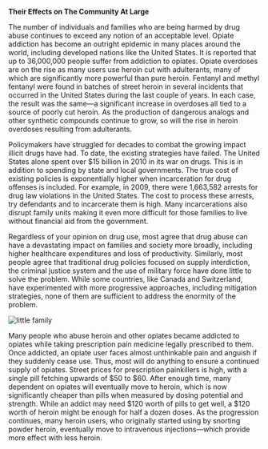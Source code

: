 **Their Effects on The Community At Large**

The number of individuals and families who are being harmed by drug abuse continues to exceed any notion of an acceptable level.  Opiate addiction has become an outright epidemic in many places around the world, including developed nations like the United States.  It is reported that up to 36,000,000 people suffer from addiction to opiates.  Opiate overdoses are on the rise as many users use heroin cut with adulterants, many of which are significantly more powerful than pure heroin.  Fentanyl and methyl fentanyl were found in batches of street heroin in several incidents that occurred in the United States during the last couple of years.  In each case, the result was the same—a significant increase in overdoses all tied to a source of poorly cut heroin.  As the production of dangerous analogs and other synthetic compounds continue to grow, so will the rise in heroin overdoses resulting from adulterants.

Policymakers have struggled for decades to combat the growing impact illicit drugs have had.  To date, the existing strategies have failed.  The United States alone spent over $15 billion in 2010 in its war on drugs.  This is in addition to spending by state and local governments.  The true cost of existing policies is exponentially higher when incarceration for drug offenses is included.  For example, in 2009, there were 1,663,582 arrests for drug law violations in the United States.  The cost to process these arrests, try defendants and to incarcerate them is high.  Many incarcerations also disrupt family units making it even more difficult for those families to live without financial aid from the government. 

Regardless of your opinion on drug use, most agree that drug abuse can have a devastating impact on families and society more broadly, including higher healthcare expenditures and loss of productivity.  Similarly, most people agree that traditional drug policies focused on supply interdiction, the criminal justice system and the use of military force have done little to solve the problem.  While some countries, like Canada and Switzerland, have experimented with more progressive approaches, including mitigation strategies, none of them are sufficient to address the enormity of the problem.  

![little family](https://s3.amazonaws.com/epharmamedia/familysmall.jpeg)

Many people who abuse heroin and other opiates became addicted to opiates while taking prescription pain medicine legally prescribed to them.  Once addicted, an opiate user faces almost unthinkable pain and anguish if they suddenly cease use.  Thus, most will do anything to ensure a continued supply of opiates.  Street prices for prescription painkillers is high, with a single pill fetching upwards of $50 to $60.  After enough time, many dependent on opiates will eventually move to heroin, which is now significantly cheaper than pills when measured by dosing potential and strength.  While an addict may need $120 worth of pills to get well, a $120 worth of heroin might be enough for half a dozen doses.  As the progression continues, many heroin users, who originally started using by snorting powder heroin, eventually move to intravenous injections—which provide more effect with less heroin.  

